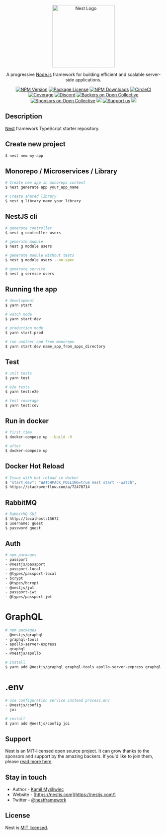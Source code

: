 <p align="center">
  <a href="http://nestjs.com/" target="blank"><img src="https://nestjs.com/img/logo-small.svg" width="200" alt="Nest Logo" /></a>
</p>

[circleci-image]: https://img.shields.io/circleci/build/github/nestjs/nest/master?token=abc123def456
[circleci-url]: https://circleci.com/gh/nestjs/nest

  <p align="center">A progressive <a href="http://nodejs.org" target="_blank">Node.js</a> framework for building efficient and scalable server-side applications.</p>
    <p align="center">
<a href="https://www.npmjs.com/~nestjscore" target="_blank"><img src="https://img.shields.io/npm/v/@nestjs/core.svg" alt="NPM Version" /></a>
<a href="https://www.npmjs.com/~nestjscore" target="_blank"><img src="https://img.shields.io/npm/l/@nestjs/core.svg" alt="Package License" /></a>
<a href="https://www.npmjs.com/~nestjscore" target="_blank"><img src="https://img.shields.io/npm/dm/@nestjs/common.svg" alt="NPM Downloads" /></a>
<a href="https://circleci.com/gh/nestjs/nest" target="_blank"><img src="https://img.shields.io/circleci/build/github/nestjs/nest/master" alt="CircleCI" /></a>
<a href="https://coveralls.io/github/nestjs/nest?branch=master" target="_blank"><img src="https://coveralls.io/repos/github/nestjs/nest/badge.svg?branch=master#9" alt="Coverage" /></a>
<a href="https://discord.gg/G7Qnnhy" target="_blank"><img src="https://img.shields.io/badge/discord-online-brightgreen.svg" alt="Discord"/></a>
<a href="https://opencollective.com/nest#backer" target="_blank"><img src="https://opencollective.com/nest/backers/badge.svg" alt="Backers on Open Collective" /></a>
<a href="https://opencollective.com/nest#sponsor" target="_blank"><img src="https://opencollective.com/nest/sponsors/badge.svg" alt="Sponsors on Open Collective" /></a>
  <a href="https://paypal.me/kamilmysliwiec" target="_blank"><img src="https://img.shields.io/badge/Donate-PayPal-ff3f59.svg"/></a>
    <a href="https://opencollective.com/nest#sponsor"  target="_blank"><img src="https://img.shields.io/badge/Support%20us-Open%20Collective-41B883.svg" alt="Support us"></a>
  <a href="https://twitter.com/nestframework" target="_blank"><img src="https://img.shields.io/twitter/follow/nestframework.svg?style=social&label=Follow"></a>
</p>
  <!--[![Backers on Open Collective](https://opencollective.com/nest/backers/badge.svg)](https://opencollective.com/nest#backer)
  [![Sponsors on Open Collective](https://opencollective.com/nest/sponsors/badge.svg)](https://opencollective.com/nest#sponsor)-->

## Description

[Nest](https://github.com/nestjs/nest) framework TypeScript starter repository.

## Create new project

```bash
$ nest new my-app
```

## Monorepo / Microservices / Library

```bash
# Create new app in monorepo context
$ nest generate app your_app_name

# Create shared library
$ nest g library name_your_library
```

## NestJS cli

```bash
# generate controller
$ nest g controller users

# generate module
$ nest g module users

# generate module without tests
$ nest g module users --no-spec

# generate service
$ nest g service users
```

## Running the app

```bash
# development
$ yarn start

# watch mode
$ yarn start:dev

# production mode
$ yarn start:prod

# run another app from monorepo
$ yarn start:dev name_app_from_apps_directory
```

## Test

```bash
# unit tests
$ yarn test

# e2e tests
$ yarn test:e2e

# test coverage
$ yarn test:cov
```

## Run in docker

```bash
# first time
$ docker-compose up --build -V

# after
$ docker-compose up
```

## Docker Hot Reload

```bash
# Issue with hot reload in docker
$ "start:dev": "WATCHPACK_POLLING=true nest start --watch",
$ https://stackoverflow.com/a/72478714
```

## RabbitMQ

```bash
# RabbitMQ GUI
$ http://localhost:15672
$ username: guest
$ password guest
```

## Auth

```bash
# npm packages
- passport
- @nestjs/passport
- passport-local
- @types/passport-local
- bcrypt
- @types/bcrypt
- @nestjs/jwt
- passport-jwt
- @types/passport-jwt
```

# GraphQL

```bash
# npm packages
- @nestjs/graphql
- graphql-tools
- apollo-server-express
- graphql
- @nestjs/apollo

# install
$ yarn add @nestjs/graphql graphql-tools apollo-server-express graphql @nestjs/apollo
```

# .env

```bash
# use configuration service instead process.env
- @nestjs/config
- joi

# install
$ yarn add @nestjs/config joi
```

## Support

Nest is an MIT-licensed open source project. It can grow thanks to the sponsors and support by the amazing backers. If you'd like to join them, please [read more here](https://docs.nestjs.com/support).

## Stay in touch

- Author - [Kamil Myśliwiec](https://kamilmysliwiec.com)
- Website - [https://nestjs.com](https://nestjs.com/)
- Twitter - [@nestframework](https://twitter.com/nestframework)

## License

Nest is [MIT licensed](LICENSE).
